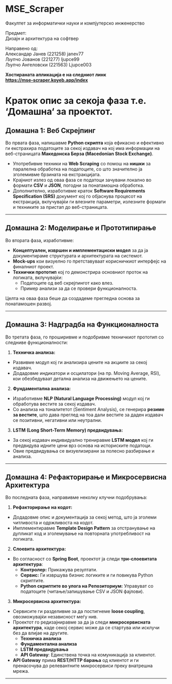 ﻿# MSE_Scraper

Факултет за информатички науки и компјутерско инженерство
<br />

Предмет:
<br />
Дизаjн и архитектура на софтвер
<br />

Направено од:<br />
Александар Јанев (221258) janev77<br />
Љупчо Јованов (221277) ljupce99<br />
Љупчо Ангеловски (221563) Ljupce003<br />

<b>Хостираната апликација е на следниот линк</b><br />
**https://mse-scraper.koyeb.app/index**

# Краток опис за секоја фаза т.е. ‘Домашна‘ за проектот.

## Домашна 1: Веб Скрејпинг

Во првата фаза, напишавме **Python скрипта** која ефикасно и ефективно ги екстрахира податоците за секој издавач на кој има информации на веб-страницата **Македонска Берза (Macedonian Stock Exchange)**.

- Употребивме техники на **Web Scraping** со помош на **нишки** за паралелна обработка на податоците, со што значително ја зголемивме брзината на екстракцијата.
- Крајниот излез од оваа фаза се податоци зачувани локално во формати **CSV** и **JSON**, погодни за понатамошна обработка.
- Дополнително, изработивме краток **Software Requirements Specification (SRS)** документ кој го објаснува процесот на екстракција, вклучувајќи ги влезните параметри, излезните формати и техниките за пристап до веб-страницата.

---

## Домашна 2: Моделирање и Прототипирање

Во втората фаза, изработивме:

- **Концептуален, извршен и имплементациски модел** за да ја документираме структурата и архитектурата на системот.
- **Mock-ups** кои визуелно го претставуваат корисничкиот интерфејс на финалниот проект.
- **Технички прототип** кој го демонстрира основниот проток на логиката, вклучувајќи:
  - Податоците од веб скрејпингот како влез.
  - Пример анализи за да се провери функционалноста.

Целта на оваа фаза беше да создадеме прегледна основа за понатамошен развој.

---

## Домашна 3: Надградба на Функционалноста

Во третата фаза, го проширивме и подобривме техничкиот прототип со следниве функционалности:

1. **Техничка анализа:**
- Развивме модул кој ги анализира цените на акциите за секој издавач.
- Додадовме индикатори и осцилатори (на пр. Moving Average, RSI), кои обезбедуваат детална анализа на движењето на цените.

2. **Фундаментална анализа:**
- Изработивме **NLP (Natural Language Processing)** модул кој ги обработува вестите за секој издавач.
- Со анализа на тоналитетот (Sentiment Analysis), се генерира **резиме за вестите**, што дава преглед на тоа дали вестите за даден издавач се позитивни, негативни или неутрални.

3. **LSTM (Long Short-Term Memory) предвидувања:**
- За секој издавач индивидуално трениравме **LSTM модел** кој ги предвидува идните цени врз основа на историските податоци.
- Овие предвидувања се визуелизирани за полесно разбирање и анализа.

---

## Домашна 4: Рефакторирање и Микросервисна Архитектура

Во последната фаза, направивме неколку клучни подобрувања:

1. **Рефакторирање на кодот:**
- Додадовме опис и документација за секој метод, што ја зголеми читливоста и одржливоста на кодот.
- Имплементиравме **Template Design Pattern** за отстранување на дупликат код и зголемување на повторната употребливост на логиката.

2. **Слоевита архитектура:**
- Во согласност со **Spring Boot**, проектот ја следи **три-слоевитата архитектура**:
  - **Контролер:** Прикажува резултати.
  - **Сервис:** Ги извршува бизнис логиките и ги повикува Python скриптите.
  - **Python скриптите во улога на Репозиториум:** Управуват со податоците (читање/запишување CSV и JSON фајлови).

3. **Микросервисна архитектура:**
- Сервисите ги разделивме за да постигнеме **loose coupling**, овозможувајќи независност меѓу нив.
- Проектот го редизајниравме за да ја следи **микросервисната архитектура**, каде секој сервис може да се стартува или исклучи без да влијае на другите.
  - **Техничка анализа**
  - **Фундаментална анализа**
  - **LSTM предвидувања**
  - **API Gateway**: Единствена точка на комуникација за клиентот.
- **API Gateway** прима **REST/HTTP барања** од клиентот и ги пренасочува до релевантните микросервиси преку внатрешна мрежа.

---








